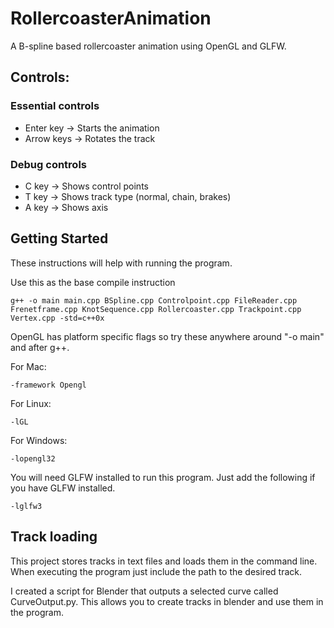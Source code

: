 # RollercoasterAnimation
A B-spline based rollercoaster animation using OpenGL and GLFW.

## Controls:

### Essential controls
* Enter key -> Starts the animation
* Arrow keys -> Rotates the track

### Debug controls
* C key -> Shows control points
* T key -> Shows track type (normal, chain, brakes)
* A key -> Shows axis

## Getting Started

These instructions will help with running the program.

Use this as the base compile instruction

~~~
g++ -o main main.cpp BSpline.cpp Controlpoint.cpp FileReader.cpp Frenetframe.cpp KnotSequence.cpp Rollercoaster.cpp Trackpoint.cpp Vertex.cpp -std=c++0x
~~~

OpenGL has platform specific flags so try these anywhere around "-o main" and after g++.

For Mac:
~~~
-framework Opengl
~~~

For Linux:
~~~
-lGL
~~~

For Windows:
~~~
-lopengl32
~~~

You will need GLFW installed to run this program.
Just add the following if you have GLFW installed.
~~~
-lglfw3
~~~

## Track loading

This project stores tracks in text files and loads them in the command line.
When executing the program just include the path to the desired track.

I created a script for Blender that outputs a selected curve called CurveOutput.py.
This allows you to create tracks in blender and use them in the program.